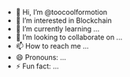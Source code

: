 - 👋 Hi, I’m @toocoolformotion
- 👀 I’m interested in Blockchain
- 🌱 I’m currently learning ...
- 💞️ I’m looking to collaborate on ...
- 📫 How to reach me ...
- 😄 Pronouns: ...
- ⚡ Fun fact: ...

